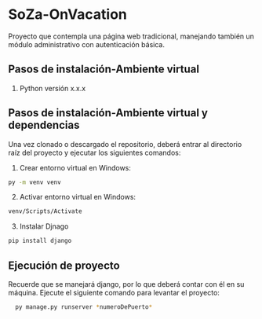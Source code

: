 # SoZa-OnVacation

Proyecto que contempla una página web tradicional, manejando también un módulo administrativo con autenticación básica.

## Pasos de instalación-Ambiente virtual

1. Python versión x.x.x

## Pasos de instalación-Ambiente virtual y dependencias

Una vez clonado o descargado el repositorio, deberá entrar al directorio raíz del proyecto y ejecutar los siguientes comandos:

1. Crear entorno virtual en Windows:

```bash
py -m venv venv
```

2. Activar entorno virtual en Windows:

```bash
venv/Scripts/Activate
```

3. Instalar Djnago

```bash
pip install django
```

## Ejecución de proyecto

Recuerde que se manejará django, por lo que deberá contar con él en su máquina.
Ejecute el siguiente comando para levantar el proyecto:

```bash
  py manage.py runserver *numeroDePuerto*
```

